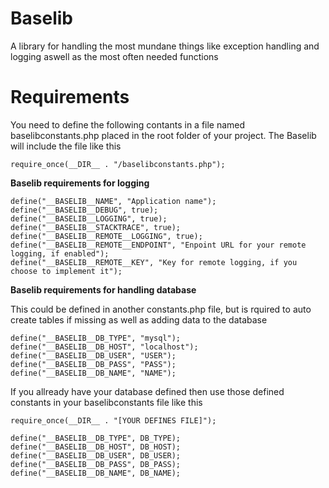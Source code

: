 # Baselib
A library for handling the most mundane things like exception handling and logging aswell as the most often needed functions

# Requirements
You need to define the following contants in a file named baselibconstants.php placed in the root folder of your project. The Baselib will include the file like this
```
require_once(__DIR__ . "/baselibconstants.php");
```

**Baselib requirements for logging**
```
define("__BASELIB__NAME", "Application name");
define("__BASELIB__DEBUG", true);
define("__BASELIB__LOGGING", true);
define("__BASELIB__STACKTRACE", true);
define("__BASELIB__REMOTE__LOGGING", true);
define("__BASELIB__REMOTE__ENDPOINT", "Enpoint URL for your remote logging, if enabled");
define("__BASELIB__REMOTE__KEY", "Key for remote logging, if you choose to implement it");
```

**Baselib requirements for handling database**

This could be defined in another constants.php file, but is rquired to auto create tables if missing as well as adding data to the database
```
define("__BASELIB__DB_TYPE", "mysql");
define("__BASELIB__DB_HOST", "localhost");
define("__BASELIB__DB_USER", "USER");
define("__BASELIB__DB_PASS", "PASS");
define("__BASELIB__DB_NAME", "NAME");
```

If you allready have your database defined then use those defined constants in your baselibconstants file like this
```
require_once(__DIR__ . "[YOUR DEFINES FILE]");

define("__BASELIB__DB_TYPE", DB_TYPE);
define("__BASELIB__DB_HOST", DB_HOST);
define("__BASELIB__DB_USER", DB_USER);
define("__BASELIB__DB_PASS", DB_PASS);
define("__BASELIB__DB_NAME", DB_NAME);
```
